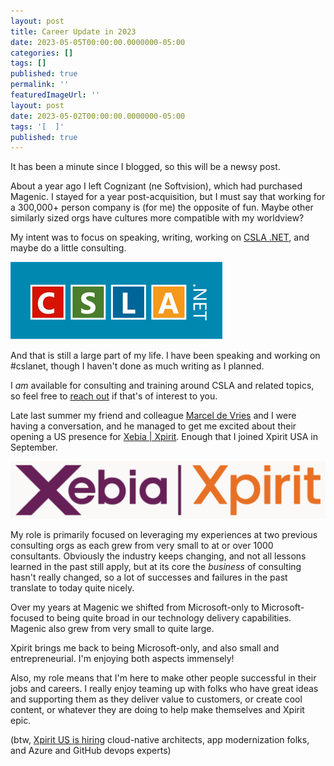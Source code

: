 ```yaml
---
layout: post
title: Career Update in 2023
date: 2023-05-05T00:00:00.0000000-05:00
categories: []
tags: []
published: true
permalink: ''
featuredImageUrl: ''
layout: post
date: 2023-05-02T00:00:00.0000000-05:00
tags: '[  ]'
published: true
---
```

It has been a minute since I blogged, so this will be a newsy post.

About a year ago I left Cognizant (ne Softvision), which had purchased Magenic. I stayed for a year post-acquisition, but I must say that working for a 300,000+ person company is (for me) the opposite of fun. Maybe other similarly sized orgs have cultures more compatible with my worldview?

My intent was to focus on speaking, writing, working on [CSLA .NET](https://cslanet.com), and maybe do a little consulting.

![CSLA .NET logo](/assets/2023-05-02-Career-Update-in-2023/cslalogo.png)

And that is still a large part of my life. I have been speaking and working on #cslanet, though I haven't done as much writing as I planned.

I _am_ available for consulting and training around CSLA and related topics, so feel free to [reach out](https://about.me/rockfordlhotka) if that's of interest to you.

Late last summer my friend and colleague [Marcel de Vries](https://github.com/vriesmarcel) and I were having a conversation, and he managed to get me excited about their opening a US presence for [Xebia | Xpirit](https://xpirit.com/). Enough that I joined Xpirit USA in September.

![Xebia | Xpirit logo](/assets/2023-05-02-Career-Update-in-2023/Xebia-Xpirit-logo.png)

My role is primarily focused on leveraging my experiences at two previous consulting orgs as each grew from very small to at or over 1000 consultants. Obviously the industry keeps changing, and not all lessons learned in the past still apply, but at its core the _business_ of consulting hasn't really changed, so a lot of successes and failures in the past translate to today quite nicely.

Over my years at Magenic we shifted from Microsoft-only to Microsoft-focused to being quite broad in our technology delivery capabilities. Magenic also grew from very small to quite large.

Xpirit brings me back to being Microsoft-only, and also small and entrepreneurial. I'm enjoying both aspects immensely!

Also, my role means that I'm here to make other people successful in their jobs and careers. I really enjoy teaming up with folks who have great ideas and supporting them as they deliver value to customers, or create cool content, or whatever they are doing to help make themselves and Xpirit epic.

(btw, [Xpirit US is hiring](https://xpirit.com/dna/xpirit-usa/) cloud-native architects, app modernization folks, and Azure and GitHub devops experts)